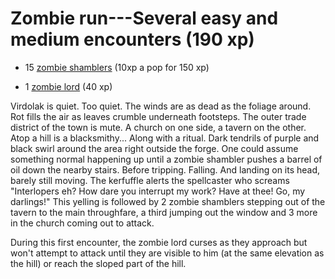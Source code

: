 # Zombie run---Several easy and medium encounters (190 xp)
- 15 [zombie shamblers](https://2e.aonprd.com/Monsters.aspx?ID=3249&Redirected=1) (10xp a pop for 150 xp)

- 1 [zombie lord](https://2e.aonprd.com/Monsters.aspx?ID=1921) (40 xp)

Virdolak is quiet. Too quiet. The winds are as dead as the foliage around. Rot fills the air as leaves crumble underneath footsteps. The outer trade district of the town is mute. A church on one side, a tavern on the other. Atop a hill is a blacksmithy... Along with a ritual. Dark tendrils of purple and black swirl around the area right outside the forge. One could assume something normal happening up until a zombie shambler pushes a barrel of oil down the nearby stairs. Before tripping. Falling. And landing on its head, barely still moving. The kerfuffle alerts the spellcaster who screams "Interlopers eh? How dare you interrupt my work? Have at thee! Go, my darlings!" This yelling is followed by 2 zombie shamblers stepping out of the tavern to the main throughfare, a third jumping out the window and 3 more in the church coming out to attack. 

During this first encounter, the zombie lord curses as they approach but won't attempt to attack until they are visible to him (at the same elevation as the hill) or reach the sloped part of the hill. 

